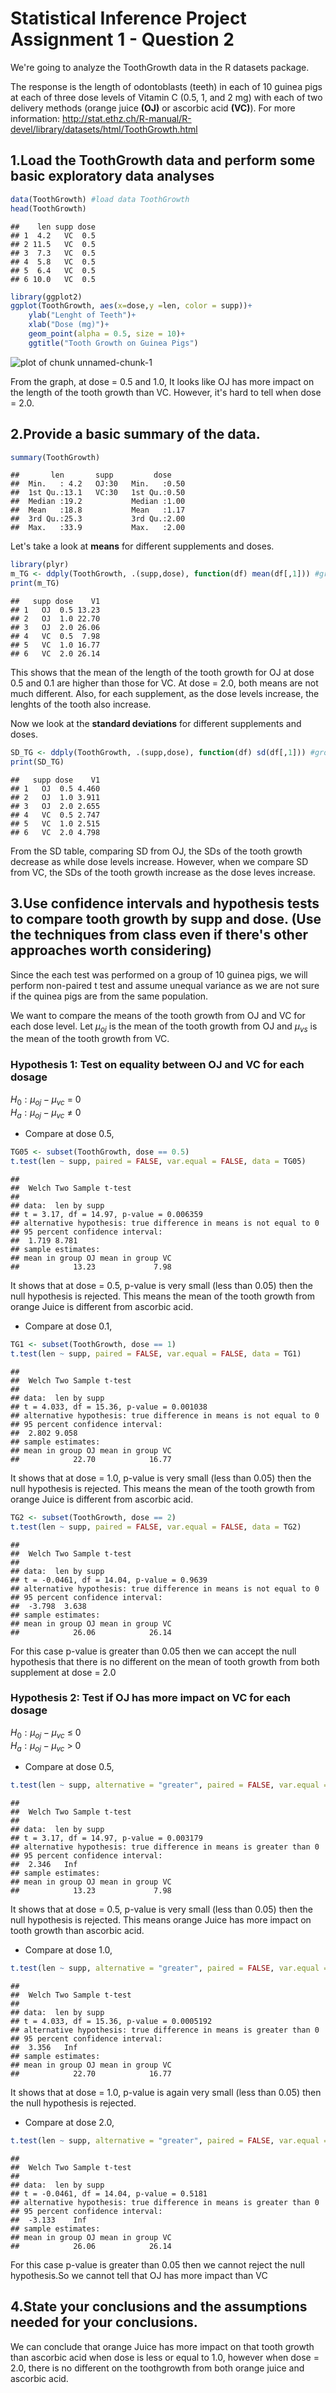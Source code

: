 Statistical Inference Project Assignment 1 - Question 2
========================================================
We're going to analyze the ToothGrowth data in the R datasets package. 

The response is the length of odontoblasts (teeth) in each of 10 guinea pigs at each of three dose levels of Vitamin C (0.5, 1, and 2 mg) with each of two delivery methods (orange juice **(OJ)** or ascorbic acid **(VC)**). 
For more information: http://stat.ethz.ch/R-manual/R-devel/library/datasets/html/ToothGrowth.html  

## 1.Load the ToothGrowth data and perform some basic exploratory data analyses 

```r
data(ToothGrowth) #load data ToothGrowth
head(ToothGrowth) 
```

```
##    len supp dose
## 1  4.2   VC  0.5
## 2 11.5   VC  0.5
## 3  7.3   VC  0.5
## 4  5.8   VC  0.5
## 5  6.4   VC  0.5
## 6 10.0   VC  0.5
```

```r
library(ggplot2)
ggplot(ToothGrowth, aes(x=dose,y =len, color = supp))+
    ylab("Lenght of Teeth")+
    xlab("Dose (mg)")+
    geom_point(alpha = 0.5, size = 10)+
    ggtitle("Tooth Growth on Guinea Pigs")
```

![plot of chunk unnamed-chunk-1](figure/unnamed-chunk-1.png) 


From the graph, at dose = 0.5 and 1.0, It looks like OJ has more impact on the length of the tooth growth than VC. However, it's hard to tell when dose = 2.0.


## 2.Provide a basic summary of the data.

```r
summary(ToothGrowth)
```

```
##       len       supp         dose     
##  Min.   : 4.2   OJ:30   Min.   :0.50  
##  1st Qu.:13.1   VC:30   1st Qu.:0.50  
##  Median :19.2           Median :1.00  
##  Mean   :18.8           Mean   :1.17  
##  3rd Qu.:25.3           3rd Qu.:2.00  
##  Max.   :33.9           Max.   :2.00
```


Let's take a look at **means** for different supplements and doses.

```r
library(plyr)
m_TG <- ddply(ToothGrowth, .(supp,dose), function(df) mean(df[,1])) #group mean
print(m_TG)
```

```
##   supp dose    V1
## 1   OJ  0.5 13.23
## 2   OJ  1.0 22.70
## 3   OJ  2.0 26.06
## 4   VC  0.5  7.98
## 5   VC  1.0 16.77
## 6   VC  2.0 26.14
```

This shows that the mean of the length of the tooth growth for OJ at dose 0.5 and 0.1 are higher than those for VC. At dose = 2.0, both means are not much different. Also, for each supplement, as the dose levels increase, the lenghts of the tooth also increase.

Now we look at the **standard deviations** for different supplements and doses.

```r
SD_TG <- ddply(ToothGrowth, .(supp,dose), function(df) sd(df[,1])) #group variance
print(SD_TG)
```

```
##   supp dose    V1
## 1   OJ  0.5 4.460
## 2   OJ  1.0 3.911
## 3   OJ  2.0 2.655
## 4   VC  0.5 2.747
## 5   VC  1.0 2.515
## 6   VC  2.0 4.798
```

From the SD table, comparing SD from OJ, the SDs of the tooth growth decrease as while dose levels increase. However, when we compare SD from VC, the SDs of the tooth growth increase as the dose leves increase.

## 3.Use confidence intervals and hypothesis tests to compare tooth growth by supp and dose. (Use the techniques from class even if there's other approaches worth considering)

Since the each test was performed on a group of 10 guinea pigs, we will perform non-paired t test and assume unequal variance as we are not sure if the quinea pigs are from the same population.

We want to compare the means of the tooth growth from OJ and VC for each dose level.
Let $\mu_{oj}$ is the mean of the tooth growth from OJ and $\mu_{vs}$ is the mean of the tooth growth from VC.  
### Hypothesis 1: Test on equality between OJ and VC for each dosage
$H_0: \mu_{oj} - \mu_{vc}$   = 0  
$H_a: \mu_{oj} - \mu_{vc}$   $\neq$ 0  
- Compare at dose 0.5, 

```r
TG05 <- subset(ToothGrowth, dose == 0.5)
t.test(len ~ supp, paired = FALSE, var.equal = FALSE, data = TG05)
```

```
## 
## 	Welch Two Sample t-test
## 
## data:  len by supp
## t = 3.17, df = 14.97, p-value = 0.006359
## alternative hypothesis: true difference in means is not equal to 0
## 95 percent confidence interval:
##  1.719 8.781
## sample estimates:
## mean in group OJ mean in group VC 
##            13.23             7.98
```
It shows that at dose = 0.5, p-value is very small (less than 0.05) then the null hypothesis is rejected. This means the mean of the tooth growth from orange Juice is different from ascorbic acid.
- Compare at dose 0.1, 

```r
TG1 <- subset(ToothGrowth, dose == 1)
t.test(len ~ supp, paired = FALSE, var.equal = FALSE, data = TG1)
```

```
## 
## 	Welch Two Sample t-test
## 
## data:  len by supp
## t = 4.033, df = 15.36, p-value = 0.001038
## alternative hypothesis: true difference in means is not equal to 0
## 95 percent confidence interval:
##  2.802 9.058
## sample estimates:
## mean in group OJ mean in group VC 
##            22.70            16.77
```
It shows that at dose = 1.0, p-value is very small (less than 0.05) then the null hypothesis is rejected. This means the mean of the tooth growth from orange Juice is different from ascorbic acid.

```r
TG2 <- subset(ToothGrowth, dose == 2)
t.test(len ~ supp, paired = FALSE, var.equal = FALSE, data = TG2)
```

```
## 
## 	Welch Two Sample t-test
## 
## data:  len by supp
## t = -0.0461, df = 14.04, p-value = 0.9639
## alternative hypothesis: true difference in means is not equal to 0
## 95 percent confidence interval:
##  -3.798  3.638
## sample estimates:
## mean in group OJ mean in group VC 
##            26.06            26.14
```

For this case p-value is greater than 0.05 then we can accept the null hypothesis that there is no different on the mean of tooth growth from both supplement at dose = 2.0

### Hypothesis 2: Test if OJ has more impact on VC for each dosage
$H_0: \mu_{oj} - \mu_{vc}$   $\leq$ 0  
$H_a: \mu_{oj} - \mu_{vc}$   > 0  

- Compare at dose 0.5, 

```r
t.test(len ~ supp, alternative = "greater", paired = FALSE, var.equal = FALSE, data = TG05)
```

```
## 
## 	Welch Two Sample t-test
## 
## data:  len by supp
## t = 3.17, df = 14.97, p-value = 0.003179
## alternative hypothesis: true difference in means is greater than 0
## 95 percent confidence interval:
##  2.346   Inf
## sample estimates:
## mean in group OJ mean in group VC 
##            13.23             7.98
```

It shows that at dose = 0.5, p-value is very small (less than 0.05) then the null hypothesis is rejected. This means orange Juice has more impact on tooth growth than ascorbic acid.  
- Compare at dose 1.0, 

```r
t.test(len ~ supp, alternative = "greater", paired = FALSE, var.equal = FALSE, data = TG1)
```

```
## 
## 	Welch Two Sample t-test
## 
## data:  len by supp
## t = 4.033, df = 15.36, p-value = 0.0005192
## alternative hypothesis: true difference in means is greater than 0
## 95 percent confidence interval:
##  3.356   Inf
## sample estimates:
## mean in group OJ mean in group VC 
##            22.70            16.77
```

It shows that at dose = 1.0, p-value is again very small (less than 0.05) then the null hypothesis is rejected.  
- Compare at dose 2.0, 

```r
t.test(len ~ supp, alternative = "greater", paired = FALSE, var.equal = FALSE, data = TG2)
```

```
## 
## 	Welch Two Sample t-test
## 
## data:  len by supp
## t = -0.0461, df = 14.04, p-value = 0.5181
## alternative hypothesis: true difference in means is greater than 0
## 95 percent confidence interval:
##  -3.133    Inf
## sample estimates:
## mean in group OJ mean in group VC 
##            26.06            26.14
```
For this case p-value is greater than 0.05 then we cannot reject the null hypothesis.So we cannot tell that OJ has more impact than VC  

## 4.State your conclusions and the assumptions needed for your conclusions. 

We can conclude that orange Juice has more impact on that tooth growth than ascorbic acid when dose is less or equal to 1.0, however when dose = 2.0, there is no different on the toothgrowth from both orange juice and ascorbic acid.
